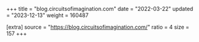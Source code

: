 +++
title = "blog.circuitsofimagination.com"
date = "2022-03-22"
updated = "2023-12-13"
weight = 160487

[extra]
source = "https://blog.circuitsofimagination.com/"
ratio = 4
size = 157
+++
